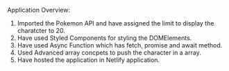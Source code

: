 Application Overview:

1. Imported the Pokemon API and have assigned the limit to display the charatcter to 20. 
2. Have used Styled Components for styling the DOMElements.
3. Have used Async Function which has fetch, promise and await method.
4. Used Advanced array concpets to push the character in a array.
5. Have hosted the application in Netlify application. 